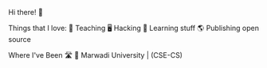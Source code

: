 Hi there! 👋

Things that I love:
📕 Teaching
🖥️ Hacking
📒 Learning stuff
🌎 Publishing open source

Where I've Been 🛣
🏫 Marwadi University | (CSE-CS)
